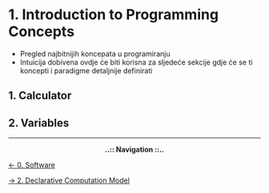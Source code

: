 # 1. Introduction to Programming Concepts

- Pregled najbitnijih koncepata u programiranju
- Intuicija dobivena ovdje će biti korisna za sljedeće sekcije gdje će se ti koncepti i paradigme detaljnije definirati

## 1. Calculator

## 2. Variables

---

**<div align="center">..:: Navigation ::..</div>**

 [<- 0. Software](0-Software.md)
 
 [-> 2. Declarative Computation Model](2-Declarative-Computation-Model.md)